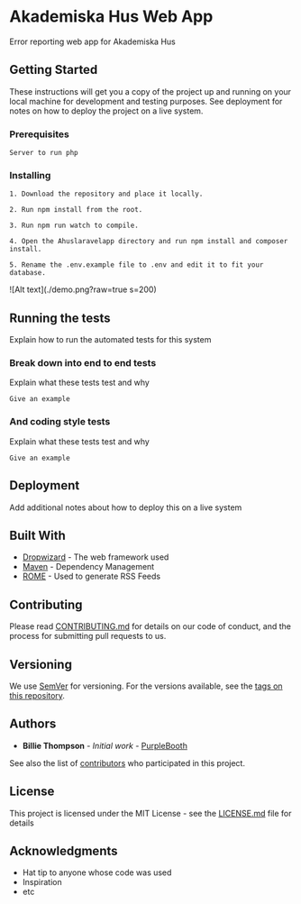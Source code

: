 # Akademiska Hus Web App

Error reporting web app for Akademiska Hus

## Getting Started

These instructions will get you a copy of the project up and running on your local machine for development and testing purposes. See deployment for notes on how to deploy the project on a live system.

### Prerequisites

```
Server to run php
```

### Installing

```
1. Download the repository and place it locally.

2. Run npm install from the root.

3. Run npm run watch to compile.

4. Open the Ahuslaravelapp directory and run npm install and composer install.

5. Rename the .env.example file to .env and edit it to fit your database.
```

![Alt text](./demo.png?raw=true s=200)

## Running the tests

Explain how to run the automated tests for this system

### Break down into end to end tests

Explain what these tests test and why

```
Give an example
```

### And coding style tests

Explain what these tests test and why

```
Give an example
```

## Deployment

Add additional notes about how to deploy this on a live system

## Built With

* [Dropwizard](http://www.dropwizard.io/1.0.2/docs/) - The web framework used
* [Maven](https://maven.apache.org/) - Dependency Management
* [ROME](https://rometools.github.io/rome/) - Used to generate RSS Feeds

## Contributing

Please read [CONTRIBUTING.md](https://gist.github.com/PurpleBooth/b24679402957c63ec426) for details on our code of conduct, and the process for submitting pull requests to us.

## Versioning

We use [SemVer](http://semver.org/) for versioning. For the versions available, see the [tags on this repository](https://github.com/your/project/tags). 

## Authors

* **Billie Thompson** - *Initial work* - [PurpleBooth](https://github.com/PurpleBooth)

See also the list of [contributors](https://github.com/your/project/contributors) who participated in this project.

## License

This project is licensed under the MIT License - see the [LICENSE.md](LICENSE.md) file for details

## Acknowledgments

* Hat tip to anyone whose code was used
* Inspiration
* etc
